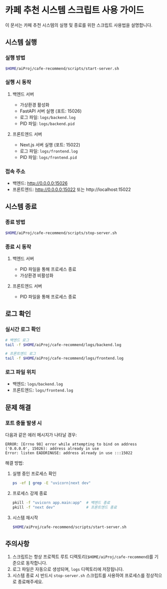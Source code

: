 # 카페 추천 시스템 스크립트 사용 가이드

이 문서는 카페 추천 시스템의 실행 및 종료를 위한 스크립트 사용법을 설명합니다.

## 시스템 실행

### 실행 방법
```bash
$HOME/aiProj/cafe-recommend/scripts/start-server.sh
```

### 실행 시 동작
1. 백엔드 서버
   - 가상환경 활성화
   - FastAPI 서버 실행 (포트: 15026)
   - 로그 파일: `logs/backend.log`
   - PID 파일: `logs/backend.pid`

2. 프론트엔드 서버
   - Next.js 서버 실행 (포트: 15022)
   - 로그 파일: `logs/frontend.log`
   - PID 파일: `logs/frontend.pid`

### 접속 주소
- 백엔드: http://0.0.0.0:15026
- 프론트엔드: http://0.0.0.0:15022 또는 http://localhost:15022

## 시스템 종료

### 종료 방법
```bash
$HOME/aiProj/cafe-recommend/scripts/stop-server.sh
```

### 종료 시 동작
1. 백엔드 서버
   - PID 파일을 통해 프로세스 종료
   - 가상환경 비활성화

2. 프론트엔드 서버
   - PID 파일을 통해 프로세스 종료

## 로그 확인

### 실시간 로그 확인
```bash
# 백엔드 로그
tail -f $HOME/aiProj/cafe-recommend/logs/backend.log

# 프론트엔드 로그
tail -f $HOME/aiProj/cafe-recommend/logs/frontend.log
```

### 로그 파일 위치
- 백엔드: `logs/backend.log`
- 프론트엔드: `logs/frontend.log`

## 문제 해결

### 포트 충돌 발생 시
다음과 같은 에러 메시지가 나타날 경우:
```
ERROR: [Errno 98] error while attempting to bind on address ('0.0.0.0', 15026): address already in use
Error: listen EADDRINUSE: address already in use :::15022
```

해결 방법:
1. 실행 중인 프로세스 확인
   ```bash
   ps -ef | grep -E "uvicorn|next dev"
   ```

2. 프로세스 강제 종료
   ```bash
   pkill -f "uvicorn app.main:app"  # 백엔드 종료
   pkill -f "next dev"              # 프론트엔드 종료
   ```

3. 시스템 재시작
   ```bash
   $HOME/aiProj/cafe-recommend/scripts/start-server.sh
   ```

## 주의사항
1. 스크립트는 항상 프로젝트 루트 디렉토리(`$HOME/aiProj/cafe-recommend`)를 기준으로 동작합니다.
2. 로그 파일은 자동으로 생성되며, `logs` 디렉토리에 저장됩니다.
3. 시스템 종료 시 반드시 `stop-server.sh` 스크립트를 사용하여 프로세스를 정상적으로 종료해주세요. 